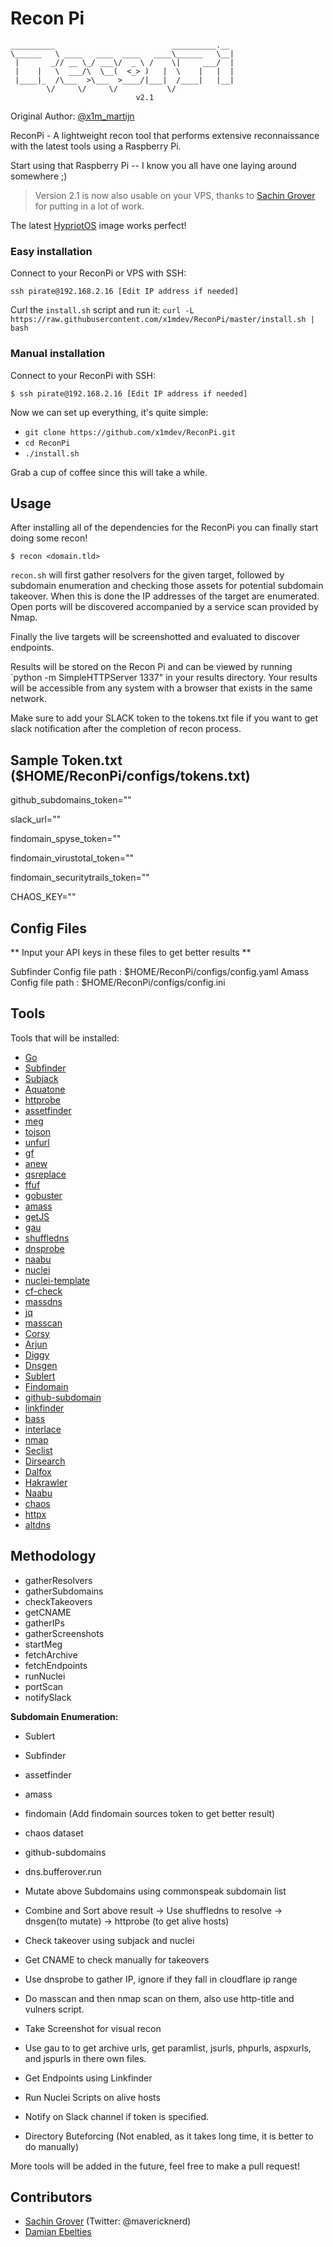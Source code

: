 # Recon Pi

```
__________                          __________.__ 
\______   \ ____   ____  ____   ____\______   \__|
 |       _// __ \_/ ___\/  _ \ /    \|     ___/  |
 |    |   \  ___/\  \__(  <_> )   |  \    |   |  |
 |____|_  /\___  >\___  >____/|___|  /____|   |__|
        \/     \/     \/           \/             
                            v2.1
```

Original Author: [@x1m_martijn](https://twitter.com/x1m_martijn)

ReconPi - A lightweight recon tool that performs extensive reconnaissance with the latest tools using a Raspberry Pi.

Start using that Raspberry Pi -- I know you all have one laying around somewhere ;)

> Version 2.1 is now also usable on your VPS, thanks to [Sachin Grover](https://github.com/mavericknerd) for putting in a lot of work.

The latest [HypriotOS](https://blog.hypriot.com/downloads/) image works perfect!

### Easy installation

Connect to your ReconPi or VPS with SSH:

`ssh pirate@192.168.2.16 [Edit IP address if needed]`

Curl the `install.sh` script and run it:
`curl -L https://raw.githubusercontent.com/x1mdev/ReconPi/master/install.sh | bash`

### Manual installation

Connect to your ReconPi with SSH:


`$ ssh pirate@192.168.2.16 [Edit IP address if needed]`

Now we can set up everything, it's quite simple:

 - `git clone https://github.com/x1mdev/ReconPi.git`
 - `cd ReconPi`
 - `./install.sh`

Grab a cup of coffee since this will take a while.

## Usage

After installing all of the dependencies for the ReconPi you can finally start doing some recon!

```
$ recon <domain.tld>
```

`recon.sh` will first gather resolvers for the given target, followed by subdomain enumeration and checking those assets for potential subdomain takeover. When this is done the IP addresses of the target are enumerated. Open ports will be discovered accompanied by a service scan provided by Nmap.

Finally the live targets will be screenshotted and evaluated to discover endpoints.

Results will be stored on the Recon Pi and can be viewed by running `python -m SimpleHTTPServer 1337" in your results directory. Your results will be accessible from any system with a browser that exists in the same network. 

Make sure to add your SLACK token to the tokens.txt file if you want to get slack notification after the completion of recon process.

## Sample Token.txt ($HOME/ReconPi/configs/tokens.txt)

github\_subdomains\_token=""

slack\_url=""

findomain\_spyse\_token=""

findomain\_virustotal\_token=""

findomain\_securitytrails\_token=""

CHAOS\_KEY=""

## Config Files

** Input your API keys in these files to get better results **

Subfinder Config file path : $HOME/ReconPi/configs/config.yaml
Amass Config file path : $HOME/ReconPi/configs/config.ini

## Tools

Tools that will be installed:
- [Go](https://github.com/golang)
- [Subfinder](https://github.com/projectdiscovery/subfinder/cmd/subfinder)
- [Subjack](https://github.com/haccer/subjack)
- [Aquatone](https://github.com/michenriksen/aquatone)
- [httprobe](https://github.com/tomnomnom/httprobe)
- [assetfinder](https://github.com/tomnomnom/assetfinder)
- [meg](https://github.com/tomnomnom/meg)
- [tojson](https://github.com/tomnomnom/hacks/tojson)
- [unfurl](https://github.com/tomnomnom/unfurl)
- [gf](https://github.com/tomnomnom/gf)
- [anew](https://github.com/tomnomnom/anew)
- [qsreplace](https://github.com/tomnomnom/qsreplace)
- [ffuf](https://github.com/ffuf/ffuf)
- [gobuster](https://github.com/OJ/gobuster)
- [amass](https://github.com/OWASP/Amass)
- [getJS](https://github.com/003random/getJS)
- [gau](https://github.com/lc/gau)
- [shuffledns](https://github.com/projectdiscovery/shuffledns/cmd/shuffledns)
- [dnsprobe](https://github.com/projectdiscovery/dnsprobe)
- [naabu](https://github.com/projectdiscovery/naabu/cmd/naabu)
- [nuclei](https://github.com/projectdiscovery/nuclei/cmd/nuclei)
- [nuclei-template](https://github.com/projectdiscovery/nuclei-templates)
- [cf-check](https://github.com/dwisiswant0/cf-check)
- [massdns](https://github.com/blechschmidt/massdns)
- [jq](https://stedolan.github.io/jq/)
- [masscan](https://github.com/robertdavidgraham/masscan)
- [Corsy](https://github.com/s0md3v/Corsy)
- [Arjun](https://github.com/s0md3v/Arjun)
- [Diggy](https://github.com/s0md3v/Diggy)
- [Dnsgen](https://github.com/ProjectAnte/dnsgen)
- [Sublert](https://github.com/yassineaboukir/sublert)
- [Findomain](https://github.com/Edu4rdSHL/findomain)
- [github-subdomain](https://raw.githubusercontent.com/gwen001/github-search/master/github-subdomains.py)
- [linkfinder](https://github.com/GerbenJavado/LinkFinder)
- [bass](https://github.com/Abss0x7tbh/bass)
- [interlace](https://github.com/codingo/Interlace)
- [nmap](https://nmap.org)
- [Seclist](https://github.com/danielmiessler/SecList)
- [Dirsearch](https://github.com/maurosoria/dirsearch)
- [Dalfox](https://github.com/hahwul/dalfox)
- [Hakrawler](https://github.com/hakluke/hakrawler)
- [Naabu](https://github.com/projectdiscovery/naabu)
- [chaos](https://github.com/projectdiscovery/chaos-client)
- [httpx](https://github.com/projectdiscovery/httpx)
- [altdns](https://github.com/infosec-au/altdns)

## Methodology
- gatherResolvers
- gatherSubdomains
- checkTakeovers
- getCNAME
- gatherIPs
- gatherScreenshots
- startMeg
- fetchArchive
- fetchEndpoints
- runNuclei
- portScan
- notifySlack

**Subdomain Enumeration:**
- Sublert
- Subfinder
- assetfinder
- amass
- findomain (Add findomain sources token to get better result)
- chaos dataset
- github-subdomains
- dns.bufferover.run
- Mutate above Subdomains using commonspeak subdomain list

- Combine and Sort above result -> Use shuffledns to resolve -> dnsgen(to mutate) -> httprobe (to get alive hosts)

- Check takeover using subjack and nuclei

- Get CNAME to check manually for takeovers

- Use dnsprobe to gather IP, ignore if they fall in cloudflare ip range

- Do masscan and then nmap scan on them, also use http-title and vulners script.

- Take Screenshot for visual recon

- Use gau to to get archive urls, get paramlist, jsurls, phpurls, aspxurls, and jspurls in there own files.

- Get Endpoints using Linkfinder

- Run Nuclei Scripts on alive hosts

- Notify on Slack channel if token is specified.

- Directory Buteforcing (Not enabled, as it takes long time, it is better to do manually)

More tools will be added in the future, feel free to make a pull request!

## Contributors

  - [Sachin Grover](https://github.com/mavericknerd) (Twitter: @mavericknerd)
  - [Damian Ebelties](https://github.com/ebelties)
